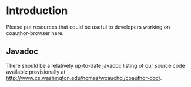 # Introduction #

Please put resources that could be useful to developers working on coauthor-browser here.

## Javadoc ##

There should be a relatively up-to-date javadoc listing of our source code available provisionally at http://www.cs.washington.edu/homes/wcauchoi/coauthor-doc/.